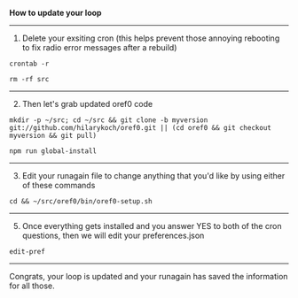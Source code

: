 **How to update your loop**

*******************
1. Delete your exsiting cron (this helps prevent those annoying rebooting to fix radio error messages after a rebuild)

`crontab -r`

`rm -rf src`

********************
2.  Then let's grab updated oref0 code

  `mkdir -p ~/src; cd ~/src && git clone -b myversion git://github.com/hilarykoch/oref0.git || (cd oref0 && git checkout myversion && git pull)`
  
  `npm run global-install`

********************
3.  Edit your runagain file to change anything that you'd like by using either of these commands

`cd && ~/src/oref0/bin/oref0-setup.sh`

********************
5. Once everything gets installed and you answer YES to both of the cron questions, then we will edit your preferences.json

`edit-pref`

********************
Congrats, your loop is updated and your runagain has saved the information for all those.
